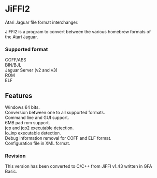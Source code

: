 # JiFFI2
Atari Jaguar file format interchanger.

JiFFI2 is a program to convert between the various homebrew formats of the Atari Jaguar.

### Supported format
COFF/ABS<br>
BIN/BJL<br>
Jaguar Server (v2 and v3)<br>
ROM<br>
ELF

## Features
Windows 64 bits.<br>
Conversion between one to all supported formats.<br>
Command line and GUI support.<br>
6MB pad rom support.<br>
jcp and jcp2 executable detection.<br>
lo_inp executable detection.<br>
Debug information removal for COFF and ELF format.<br>
Configuration file in XML format.

### Revision
This version has been converted to C/C++ from JiFFI v1.43 written in GFA Basic.
